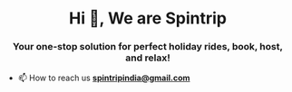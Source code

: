 <h1 align="center">Hi 👋, We are Spintrip</h1>
<h3 align="center">Your one-stop solution for perfect holiday rides, book, host, and relax!</h3>

- 📫 How to reach us **spintripindia@gmail.com**

<p align="left">
</p>
